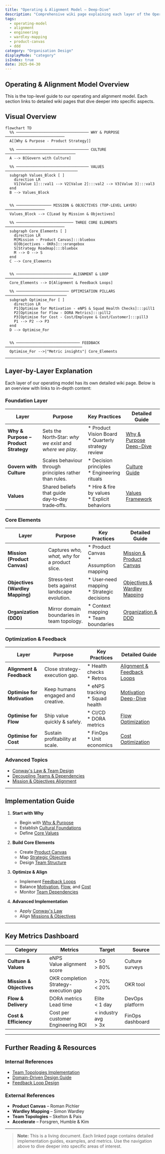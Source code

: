 ```yaml
---
title: "Operating & Alignment Model – Deep‑Dive"
description: "Comprehensive wiki page explaining each layer of the Operating & Alignment Model, including Product Canvas missions, Wardley‑mapped objectives and Domain‑driven organisational design."
tags:
  - operating-model
  - alignment
  - engineering
  - wardley-mapping
  - product-canvas
  - ddd
category: "Organisation Design"
displayMode: "category"
isIndex: true
date: 2025-04-30
---
```


## Operating & Alignment Model Overview

This is the top-level guide to our operating and alignment model. Each section links to detailed wiki pages that dive deeper into specific aspects.

## Visual Overview

```mermaid
flowchart TD
  %% ───────────────────────────────── WHY & PURPOSE ───────────────────────────
  A[[Why & Purpose - Product Strategy]]

  %% ───────────────────────────────── CULTURE ────────────────────────────────
  A --> B[Govern with Culture]

  %% ───────────────────────────────── VALUES ─────────────────────────────────
  subgraph Values_Block [ ]
    direction LR
    V1[Value 1]:::val1 --> V2[Value 2]:::val2 --> V3[Value 3]:::val3
  end
  B --> Values_Block


  %% ──────────────── MISSION & OBJECTIVES (TOP-LEVEL LAYER) ──────────────────
  Values_Block --> C[Lead by Mission & Objectives]

  %% ────────────────────────── THREE CORE ELEMENTS ───────────────────────────
  subgraph Core_Elements [ ]
    direction LR
    M[Mission - Product Canvas]:::bluebox
    O[Objectives - OKRs]:::orangebox
    S[Strategy Roadmap]:::bluebox
    M --> O --> S
  end
  C --> Core_Elements


  %% ───────────────────────── ALIGNMENT & LOOP ───────────────────────────────
  Core_Elements --> D[Alignment & Feedback Loops]

  %% ──────────────────────── OPTIMISATION PILLARS ────────────────────────────
  subgraph Optimise_For [ ]
    direction LR
    P1[Optimise for Motivation - eNPS & Squad Health Checks]:::pill1
    P2[Optimise for Flow - DORA Metrics]:::pill2
    P3[Optimise for Cost - Cost/Employee & Cost/Customer]:::pill3
    P1 --> P2 --> P3
  end
  D --> Optimise_For


  %% ───────────────────────────── FEEDBACK ───────────────────────────────────
  Optimise_For -->|"Metric insights"| Core_Elements

```

---

## Layer‑by‑Layer Explanation

Each layer of our operating model has its own detailed wiki page. Below is an overview with links to in-depth content:

### Foundation Layer
| Layer | Purpose | Key Practices | Detailed Guide |
|-------|---------|---------------|----------------|
| **Why & Purpose – Product Strategy** | Sets the North‑Star: *why we exist* and *where we play*. | * Product Vision Board<br>* Quarterly strategy review | [Why & Purpose Deep-Dive](why-purpose) |
| **Govern with Culture** | Scales behaviour through principles rather than rules. | * Decision principles<br>* Engineering rituals | [Culture Guide](culture) |
| **Values** | Shared beliefs that guide day‑to‑day trade‑offs. | * Hire & fire by values<br>* Explicit behaviors | [Values Framework](values) |

### Core Elements
| Layer | Purpose | Key Practices | Detailed Guide |
|-------|---------|---------------|----------------|
| **Mission (Product Canvas)** | Captures *who, what, why* for a product slice. | * Product Canvas<br>* Assumption mapping | [Mission & Product Canvas](mission-product-canvas) |
| **Objectives (Wardley Mapping)** | Stress‑test bets against landscape evolution. | * User‑need mapping<br>* Strategic decisions | [Objectives & Wardley Mapping](objectives-wardley) |
| **Organization (DDD)** | Mirror domain boundaries in team topology. | * Context mapping<br>* Team boundaries | [Organization & DDD](organization-ddd) |

### Optimization & Feedback
| Layer | Purpose | Key Practices | Detailed Guide |
|-------|---------|---------------|----------------|
| **Alignment & Feedback** | Close strategy-execution gap. | * Health checks<br>* Retros | [Alignment & Feedback Loops](alignment-feedback) |
| **Optimise for Motivation** | Keep humans engaged and creative. | * eNPS tracking<br>* Squad health | [Motivation Deep-Dive](optimise-motivation) |
| **Optimise for Flow** | Ship value quickly & safely. | * CI/CD<br>* DORA metrics | [Flow Optimization](optimise-flow) |
| **Optimise for Cost** | Sustain profitability at scale. | * FinOps<br>* Unit economics | [Cost Optimization](optimise-cost) |

### Advanced Topics
- [Conway's Law & Team Design](conways-law)
- [Decoupling Teams & Dependencies](decoupling_teams)
- [Mission & Objectives Alignment](mission-objectives)

---

## Implementation Guide

1. **Start with Why**
   - Begin with [Why & Purpose](why-purpose)
   - Establish [Cultural Foundations](culture)
   - Define [Core Values](values)

2. **Build Core Elements**
   - Create [Product Canvas](mission-product-canvas)
   - Map [Strategic Objectives](objectives-wardley)
   - Design [Team Structure](organization-ddd)

3. **Optimize & Align**
   - Implement [Feedback Loops](alignment-feedback)
   - Balance [Motivation](optimise-motivation), [Flow](optimise-flow), and [Cost](optimise-cost)
   - Monitor [Team Dependencies](decoupling_teams)

4. **Advanced Implementation**
   - Apply [Conway's Law](conways-law)
   - Align [Missions & Objectives](mission-objectives)

---

## Key Metrics Dashboard

| Category | Metrics | Target | Source |
|----------|---------|--------|--------|
| **Culture & Values** | eNPS<br/>Value alignment score | > 50<br/>> 80% | Culture surveys |
| **Mission & Objectives** | OKR completion<br/>Strategy-execution gap | > 70%<br/>< 20% | OKR tool |
| **Flow & Delivery** | DORA metrics<br/>Lead time | Elite<br/>< 1 day | DevOps platform |
| **Cost & Efficiency** | Cost per customer<br/>Engineering ROI | < industry avg<br/>> 3x | FinOps dashboard |

---

## Further Reading & Resources

### Internal References
- [Team Topologies Implementation](decoupling_teams)
- [Domain-Driven Design Guide](organization-ddd)
- [Feedback Loop Design](alignment-feedback)

### External References
* **Product Canvas** – Roman Pichler  
* **Wardley Mapping** – Simon Wardley  
* **Team Topologies** – Skelton & Pais  
* **Accelerate** – Forsgren, Humble & Kim

---

> **Note:** This is a living document. Each linked page contains detailed implementation guides, examples, and metrics. Use the navigation above to dive deeper into specific areas of interest.
